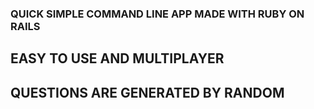 ### QUICK SIMPLE COMMAND LINE APP MADE WITH RUBY ON RAILS
## EASY TO USE AND MULTIPLAYER
## QUESTIONS ARE GENERATED BY RANDOM
